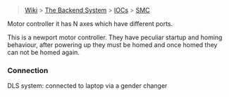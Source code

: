 > [Wiki](Home) > [The Backend System](The-Backend-System) > [IOCs](IOCs) > [SMC](SMC)

Motor controller it has N axes which have different ports.

This is a newport motor controller. They have peculiar startup and homing behaviour, after powering up they must be homed and once homed they can not be homed again.

### Connection

DLS system: connected to laptop via a gender changer